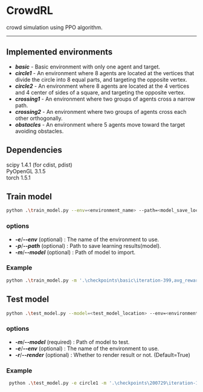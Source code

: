 # CrowdRL
crowd simulation using PPO algorithm.

***

## Implemented environments
- ***basic*** - Basic environment with only one agent and target.
- ***circle1*** - An environment where 8 agents are located at the vertices that divide the circle into 8 equal parts, and targeting the opposite vertex.
- ***circle2*** - An environment where 8 agents are located at the 4 vertices and 4 center of sides of a square, and targeting the opposite vertex.
- ***crossing1*** - An environment where two groups of agents cross a narrow path.
- ***crossing2*** - An environment where two groups of agents cross each other orthogonally.
- ***obstacles*** - An environment where 5 agents move toward the target avoiding obstacles.

## Dependencies
scipy 1.4.1 (for cdist, pdist)  
PyOpenGL 3.1.5  
torch 1.5.1  

## Train model
```bash
python .\train_model.py --env=<environment_name> --path=<model_save_location> --model=<model_load_location>
```
### options
- ***-e***/***--env*** (optional) : The name of the environment to use.
- ***-p***/***--path*** (optional) : Path to save learning results(model).
- ***-m***/***--model*** (optional) : Path of model to import.

### Example
```bash
python .\train_model.py -m '.\checkpoints\basic\iteration-399,avg_reward--546.879.dat' -p .\checkpoints\200729\
```

## Test model
```bash
python .\test_model.py --model=<test_model_location> --env=<environment_name>
```
### options
- ***-m***/***--model*** (required) : Path of model to test.
- ***-e***/***--env*** (optional) : The name of the environment to use.
- ***-r***/***--render*** (optional) : Whether to render result or not. (Default=True)

### Example
```bash
 python .\test_model.py -e circle1 -m '.\checkpoints\200729\iteration-129,avg_reward--575.981.dat'
```
